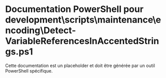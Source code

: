# Documentation PowerShell pour development\scripts\maintenance\encoding\Detect-VariableReferencesInAccentedStrings.ps1

Cette documentation est un placeholder et doit être générée par un outil PowerShell spécifique.
